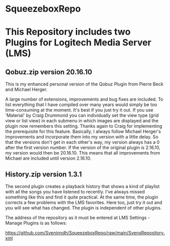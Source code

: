# SqueezeboxRepo

This Repository includes two Plugins for Logitech Media Server (LMS)
=

Qobuz.zip  version 20.16.10
-

This is my enhanced personal version of the Qobuz Plugin from Pierre Beck and Michael Herger.

A large number of extensions, improvements and bug fixes are included. To list everything that I have compiled over many years would simply be too time-consuming at the moment. It's best if you just try it out.
If you use 'Material' by Craig Drummond you can individually set the view type (grid view or list view) in each submenu in which images are displayed and the plugin now remembers this setting. Thanks again to Craig for implementing the prerequisite for this feature.
Basically, I always follow Michael Herger's improvements and incorporate them into my version with a little delay.
So that the versions don't get in each other's way, my version always has a 0 after the first version number.
If the version of the original plugin is 2.16.10, my version would then be 20.16.10. This means that all improvements from Michael are included until version 2.16.10.

History.zip  version 1.3.1
-

The second plugin creates a playback history that shows a kind of playlist with all the songs you have listened to recently.
I've always missed something like this and find it quite practical.
At the same time, the plugin corrects a few problems with the LMS favorites. Here too, just try it out and you will see what has changed. The plugin is independent of other plugins.

The address of the repository as it must be entered at LMS Settings - Manage Plugins is as follows:

https://github.com/Sveninndh/SqueezeboxRepo/raw/main/SvensRepository.xml
